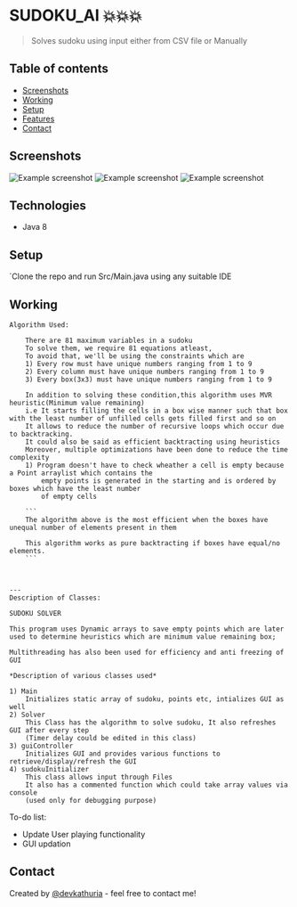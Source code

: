 # SUDOKU_AI 💥💥💥
> Solves sudoku using input either from  CSV file or Manually

## Table of contents
* [Screenshots](#screenshots)
* [Working](#working)
* [Setup](#setup)
* [Features](#features)
* [Contact](#contact)


## Screenshots
![Example screenshot](./img/1.jpeg)
![Example screenshot](./img/2.jpeg)
![Example screenshot](./img/3.jpeg)

## Technologies
* Java 8

## Setup
`Clone the repo and run Src/Main.java using any suitable IDE

## Working

    Algorithm Used:

        There are 81 maximum variables in a sudoku
        To solve them, we require 81 equations atleast,
        To avoid that, we'll be using the constraints which are
        1) Every row must have unique numbers ranging from 1 to 9
        2) Every column must have unique numbers ranging from 1 to 9
        3) Every box(3x3) must have unique numbers ranging from 1 to 9

        In addition to solving these condition,this algorithm uses MVR heuristic(Minimum value remaining)
        i.e It starts filling the cells in a box wise manner such that box with the least number of unfilled cells gets filled first and so on
        It allows to reduce the number of recursive loops which occur due to backtracking.
        It could also be said as efficient backtracting using heuristics
        Moreover, multiple optimizations have been done to reduce the time complexity
        1) Program doesn't have to check wheather a cell is empty because a Point arraylist which contains the
            empty points is generated in the starting and is ordered by boxes which have the least number
            of empty cells

        ```
        The algorithm above is the most efficient when the boxes have unequal number of elements present in them

        This algorithm works as pure backtracting if boxes have equal/no elements.
        ```



    ---
    Description of Classes:

    SUDOKU SOLVER

    This program uses Dynamic arrays to save empty points which are later
    used to determine heuristics which are minimum value remaining box;

    Multithreading has also been used for efficiency and anti freezing of GUI

    *Description of various classes used*

    1) Main
        Initializes static array of sudoku, points etc, intializes GUI as well
    2) Solver
        This Class has the algorithm to solve sudoku, It also refreshes GUI after every step
        (Timer delay could be edited in this class)
    3) guiController
        Initializes GUI and provides various functions to retrieve/display/refresh the GUI
    4) sudokuInitializer
        This class allows input through Files
        It also has a commented function which could take array values via console
        (used only for debugging purpose)

To-do list:
* Update User playing functionality
* GUI updation


## Contact
Created by [@devkathuria](https://github.com/Dev-eloperr) - feel free to contact me!
